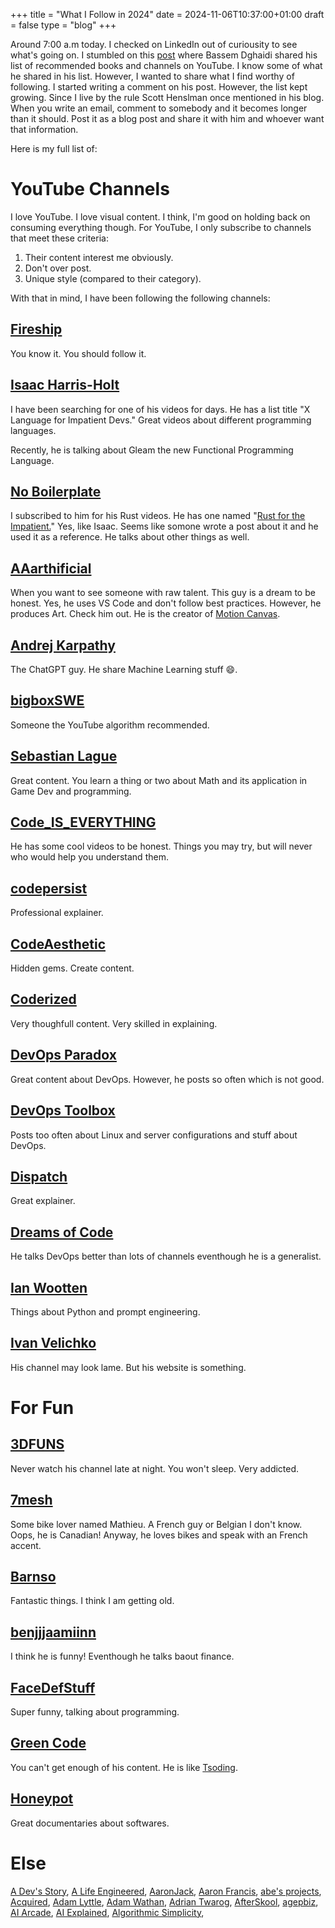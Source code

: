 +++
title = "What I Follow in 2024"
date = 2024-11-06T10:37:00+01:00
draft = false
type = "blog"
+++

Around 7:00 a.m today. I checked on LinkedIn out of curiousity to see what's going on.
I stumbled on this [post](https://www.linkedin.com/posts/bassemdghaidy_programming-coding-softwareengineering-ugcPost-7258865232326934528-jiZS) where Bassem Dghaidi shared his list of recommended books and channels on YouTube.
I know some of what he shared in his list. However, I wanted to share what I find 
worthy of following. I started writing a comment on  his post. However, the list 
kept growing. Since I live by the rule Scott Henslman once mentioned in his blog.
When you write an email, comment to somebody and it becomes longer than it should. 
Post it as a blog post and share it with him and whoever want that information.

Here is my full list of:

# YouTube Channels

I love YouTube. I love visual content. I think, I'm good on holding back on consuming everything though.
For YouTube, I only subscribe to channels that meet these criteria:

1. Their content interest me obviously.
2. Don't over post.
3. Unique style (compared to their category).

With that in mind, I have been following the following channels:

## [Fireship](https://youtube.com/fireship)

You know it. You should follow it.

## [Isaac Harris-Holt](https://www.youtube.com/@IsaacHarrisHolt)

I have been searching for one of his videos for days. He has a list title "X Language for Impatient Devs." 
Great videos about different programming languages.

Recently, he is talking about Gleam the new Functional Programming Language.

## [No Boilerplate](https://www.youtube.com/@NoBoilerplate)

I subscribed to him for his Rust videos. He has one named "[Rust for the Impatient.](https://www.youtube.com/watch?v=br3GIIQeefY)" 
Yes, like Isaac. Seems like somone wrote a post about it and he used it as a reference.
He talks about other things as well.

## [AAarthificial](https://www.youtube.com/@aarthificial)

When you want to see someone with raw talent. This guy is a dream to be honest. 
Yes, he uses VS Code and don't follow best practices. However, he produces Art. 
Check him out. He is the creator of [Motion Canvas](https://motioncanvas.io).

## [Andrej Karpathy](https://www.youtube.com/@AndrejKarpathy)

The ChatGPT guy. He share Machine Learning stuff :smile:.

## [bigboxSWE](https://www.youtube.com/@bigboxSWE)

Someone the YouTube algorithm recommended.

## [Sebastian Lague](https://www.youtube.com/@SebastianLague)

Great content. You learn a thing or two about Math and its application in Game Dev and programming.

## [Code_IS_EVERYTHING](https://www.youtube.com/@CODE_IS_EVERYTHING)

He has some cool videos to be honest. Things you may try, but will never who would help you 
understand them.

## [codepersist](https://www.youtube.com/@codepersist)

Professional explainer.

## [CodeAesthetic](https://www.youtube.com/@CodeAesthetic)

Hidden gems. Create content.

## [Coderized](https://www.youtube.com/@coderized)

Very thoughfull content. Very skilled in explaining.

## [DevOps Paradox](https://www.youtube.com/@DevOpsParadox)

Great content about DevOps. However, he posts so often which is not good.

## [DevOps Toolbox](https://www.youtube.com/@devopstoolbox)

Posts too often about Linux and server configurations and stuff about DevOps.

## [Dispatch](https://www.youtube.com/@sagaratytube)

Great explainer.

## [Dreams of Code](https://www.youtube.com/@dreamsofcode)

He talks DevOps better than lots of channels eventhough he is a generalist.

## [Ian Wootten](https://www.youtube.com/@IanWootten)

Things about Python and prompt engineering.

## [Ivan Velichko](https://www.youtube.com/@iximiuz)

His channel may look lame. But his website is something.

# For Fun

## [3DFUNS](https://www.youtube.com/@3DFUNS)

Never watch his channel late at night. You won't sleep. Very addicted.

## [7mesh](https://www.youtube.com/@7meshbike)

Some bike lover named Mathieu. A French guy or Belgian I don't know. Oops, he is Canadian!
Anyway, he loves bikes and speak with an French accent.

## [Barnso](https://www.youtube.com/@Barnso)

Fantastic things. I think I am getting old.

## [benjjjaamiinn](https://www.youtube.com/@benjjjaamiinn)

I think he is funny! Eventhough he talks baout finance.

## [FaceDefStuff](https://www.youtube.com/@FaceDevStuff)

Super funny, talking about programming.

## [Green Code](https://www.youtube.com/@Green-Code/)

You can't get enough of his content. He is like [Tsoding](https://www.youtube.com/tsoding).

## [Honeypot](https://www.youtube.com/@Honeypotio)

Great documentaries about softwares.

# Else

[A Dev's Story](https://www.youtube.com/@ADevStory), [A Life Engineered](https://www.youtube.com/@ALifeEngineered), [AaronJack](https://www.youtube.com/@AaronJack), [Aaron Francis](https://www.youtube.com/@aarondfrancis), [abe's projects](https://www.youtube.com/@abetoday), [Acquired](https://www.youtube.com/@AcquiredFM), [Adam Lyttle](https://www.youtube.com/@adamlyttleapps), 
[Adam Wathan](https://www.youtube.com/@AdamWathan), [Adrian Twarog](https://www.youtube.com/@AdrianTwarog), [AfterSkool](https://www.youtube.com/@AfterSkool), [agepbiz](https://www.youtube.com/@agepbiz), [AI Arcade](https://www.youtube.com/@aiarcadecode), [AI Explained](https://www.youtube.com/@aiexplained-official), [Algorithmic Simplicity](https://www.youtube.com/@algorithmicsimplicity), 

